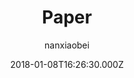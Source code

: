 ---
title: Paper
github: https://github.com/nanxiaobei/hugo-paper
demo: https://nanxiaobei.github.io/hugo-paper/
author: nanxiaobei
ssg:
  - Hugo
cms:
  - Markdown
date: 2018-01-08T16:26:30.000Z
description: 🌩 A simple, clean, flexible Hugo theme
draft: false
publish_date: '2018-01-08T16:26:30Z'
update_date: '2023-01-27T09:25:12Z'
github_star: 1348
github_fork: 300
---